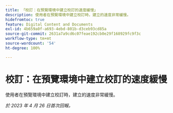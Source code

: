 ```yaml
---
title: 「校訂：在預覽環境中建立校訂的速度緩慢」
description: 使用者在預覽環境中建立校訂時，建立的速度非常緩慢。
hidefromtoc: true
feature: Digital Content and Documents
exl-id: 4b659a0f-a693-4ebd-801b-d3ceb93cd85a
source-git-commit: 2631a7a9cd6c07feae192cb0e29f168929fc9f3c
workflow-type: tm+mt
source-wordcount: '54'
ht-degree: 100%

---
```


# 校訂：在預覽環境中建立校訂的速度緩慢

<!--This article is by request. Article is on WF and WFP TOCs-->

使用者在預覽環境中建立校訂時，建立的速度非常緩慢。

_於 2023 年 4 月 26 日首次回報。_
